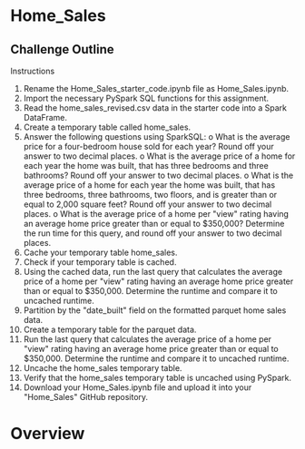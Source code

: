 # Home_Sales
## Challenge Outline
Instructions
1.	Rename the Home_Sales_starter_code.ipynb file as Home_Sales.ipynb.
2.	Import the necessary PySpark SQL functions for this assignment.
3.	Read the home_sales_revised.csv data in the starter code into a Spark DataFrame.
4.	Create a temporary table called home_sales.
5.	Answer the following questions using SparkSQL:
  o	What is the average price for a four-bedroom house sold for each year? Round off your answer to two decimal places.
  o	What is the average price of a home for each year the home was built, that has three bedrooms and three bathrooms? Round off your answer to two decimal places.
  o	What is the average price of a home for each year the home was built, that has three bedrooms, three bathrooms, two floors, and is greater than or equal to 2,000 square feet?
    Round off your answer to two decimal places.
  o	What is the average price of a home per "view" rating having an average home price greater than or equal to $350,000? Determine the run time for this query, and round off your        answer to two decimal places.
7.	Cache your temporary table home_sales.
8.	Check if your temporary table is cached.
9.	Using the cached data, run the last query that calculates the average price of a home per "view" rating having an average home price greater than or equal to $350,000. Determine
    the runtime and compare it to uncached runtime.
11.	Partition by the "date_built" field on the formatted parquet home sales data.
12.	Create a temporary table for the parquet data.
13.	Run the last query that calculates the average price of a home per "view" rating having an average home price greater than or equal to $350,000. Determine the runtime and compare it to uncached runtime.
14.	Uncache the home_sales temporary table.
15.	Verify that the home_sales temporary table is uncached using PySpark.
16.	Download your Home_Sales.ipynb file and upload it into your "Home_Sales" GitHub repository.

# Overview
